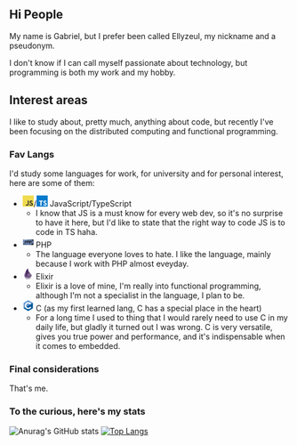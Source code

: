 ## Hi People

My name is Gabriel, but I prefer been called Ellyzeul, my nickname and a pseudonym.

I don't know if I can call myself passionate about technology, but programming is both my work and my hobby.

## Interest areas

I like to study about, pretty much, anything about code, but recently I've been focusing on the distributed computing and functional programming.

### Fav Langs
I'd study some languages for work, for university and for personal interest, here are some of them:

- <img height="20" src="https://raw.githubusercontent.com/github/explore/80688e429a7d4ef2fca1e82350fe8e3517d3494d/topics/javascript/javascript.png">/<img height="20" src="https://raw.githubusercontent.com/github/explore/80688e429a7d4ef2fca1e82350fe8e3517d3494d/topics/typescript/typescript.png"> JavaScript/TypeScript
  - I know that JS is a must know for every web dev, so it's no surprise to have it here, but I'd like to state that the right way to code JS is to code in TS haha.
- <img height="20" src="https://raw.githubusercontent.com/devicons/devicon/master/icons/php/php-original.svg"> PHP
  - The language everyone loves to hate. I like the language, mainly because I work with PHP almost eveyday.
- <img height="20" src="https://raw.githubusercontent.com/devicons/devicon/master/icons/elixir/elixir-original.svg"> Elixir
  - Elixir is a love of mine, I'm really into functional programming, although I'm not a specialist in the language, I plan to be.
- <img height="20" src="https://raw.githubusercontent.com/devicons/devicon/master/icons/c/c-original.svg"> C (as my first learned lang, C has a special place in the heart)
  - For a long time I used to thing that I would rarely need to use C in my daily life, but gladly it turned out I was wrong. C is very versatile, gives you true power and performance, and it's indispensable when it comes to embedded.


### Final considerations
That's me.

### To the curious, here's my stats
![Anurag's GitHub stats](https://github-readme-stats.vercel.app/api?username=Ellyzeul&show_icons=true&theme=dracula)
[![Top Langs](https://github-readme-stats.vercel.app/api/top-langs/?username=Ellyzeul&layout=compact&theme=dracula)](https://github.com/anuraghazra/github-readme-stats)
